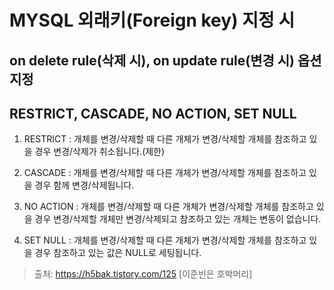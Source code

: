 # MYSQL 외래키(Foreign key) 지정 시 
## on delete rule(삭제 시), on update rule(변경 시) 옵션 지정
## RESTRICT, CASCADE, NO ACTION, SET NULL

1. RESTRICT : 개체를 변경/삭제할 때 다른 개체가 변경/삭제할 개체를 참조하고 있을 경우 변경/삭제가 취소됩니다.(제한)

2. CASCADE : 개체를 변경/삭제할 때 다른 개체가 변경/삭제할 개체를 참조하고 있을 경우 함께 변경/삭제됩니다.

3. NO ACTION : 개체를 변경/삭제할 때 다른 개체가 변경/삭제할 개체를 참조하고 있을 경우 변경/삭제할 개체만 변경/삭제되고 참조하고 있는 개체는 변동이 없습니다.

4. SET NULL : 개체를 변경/삭제할 때 다른 개체가 변경/삭제할 개체를 참조하고 있을 경우 참조하고 있는 값은 NULL로 세팅됩니다.

> 출처: https://h5bak.tistory.com/125 [이준빈은 호박머리]